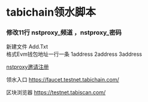 # tabichain领水脚本

### 修改11行 nstproxy_频道 ，nstproxy_密码

新建文件 Add.Txt   
格式Evm钱包地址一行一条
1address
2address
3address

[nstproxy邀请注册](https://app.nstproxy.com/register?i=sT9wug "nstproxy注册")

领水入口 https://faucet.testnet.tabichain.com/

区块浏览器 https://testnet.tabiscan.com/
